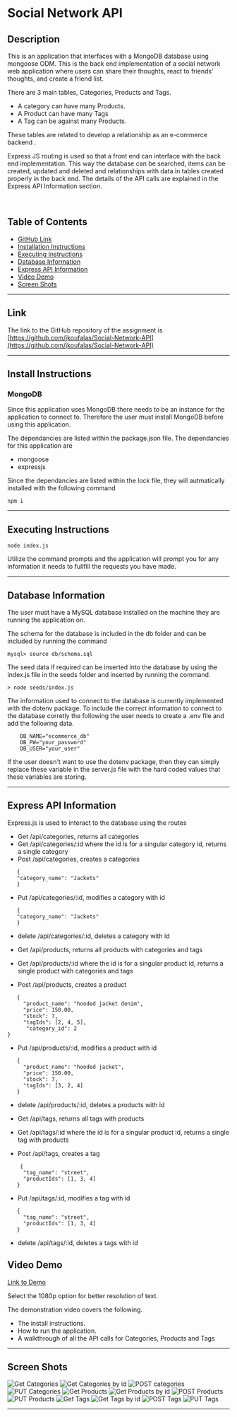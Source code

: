 # Social Network API

## Description

This is an application that interfaces with a MongoDB database using mongoose ODM.
This is the back end implementation of a social network web application where users can share their thoughts, react to friends’ thoughts, and create a friend list.

There are 3 main tables, Categories, Products and Tags.

- A category can have many Products.
- A Product can have many Tags
- A Tag can be against many Products.

These tables are related to develop a relationship as an e-commerce backend .

Express JS routing is used so that a front end can interface with the back end implementation.
This way the database can be searched, items can be created, updated and deleted and relationships with data in tables created properly in the back end.
The details of the API calls are explained in the Express API Information section.

<br>

## Table of Contents

- [GitHub Link](#link)
- [Installation Instructions](#install-instructions)
- [Executing Instructions](#executing-instructions)
- [Database Information](#database-information)
- [Express API Information](#express-api-information)
- [Video Demo](#video-demo)
- [Screen Shots](#screen-shots)

---

## Link

The link to the GitHub repository of the assignment is <br>
[https://github.com/jkoufalas/Social-Network-API](https://github.com/jkoufalas/Social-Network-API)

---

## Install Instructions

### MongoDB

Since this application uses MongoDB there needs to be an instance for the application to connect to.
Therefore the user must install MongoDB before using this application.

The dependancies are listed within the package.json file. The dependancies for this application are

- mongoose
- expressjs

Since the dependancies are listed within the lock file, they will autmatically installed with the following command

```
npm i
```

---

## Executing Instructions

```
node index.js
```

Utilize the command prompts and the application will prompt you for any information it needs to fullfill the requests you have made.

---

## Database Information

The user must have a MySQL database installed on the machine they are running the application on.

The schema for the database is included in the db folder and can be included by running the command

```
mysql> source db/schema.sql
```

The seed data if required can be inserted into the database by using the index.js file in the seeds folder and inserted by running the command.

```
> node seeds/index.js
```

The information used to connect to the database is currently implemented with the dotenv package. To include the correct information to connect to the database corretly the following the user needs to create a .env file and add the following data.

```
    DB_NAME="ecommerce_db"
    DB_PW="your_password"
    DB_USER="your_user"
```

If the user doesn't want to use the dotenv package, then they can simply replace these variable in the server.js file with the hard coded values that these variables are storing.

---

## Express API Information

Express.js is used to interact to the database using the routes

- Get /api/categories, returns all categories
- Get /api/categories/:id where the id is for a singular category id, returns a single category
- Post /api/categories, creates a categories

```
   {
   "category_name": "Jackets"
   }
```

- Put /api/categories/:id, modifies a category with id

```
   {
   "category_name": "Jackets"
   }
```

- delete /api/categories/:id, deletes a category with id

- Get /api/products, returns all products with categories and tags
- Get /api/products/:id where the id is for a singular product id, returns a single product with categories and tags
- Post /api/products, creates a product

```
   {
     "product_name": "hooded jacket denim",
     "price": 150.00,
     "stock": 7,
     "tagIds": [2, 4, 5],
	  "category_id": 2
}
```

- Put /api/products/:id, modifies a product with id

```
   {
     "product_name": "hooded jacket",
     "price": 150.00,
     "stock": 7,
     "tagIds": [3, 2, 4]
   }
```

- delete /api/products/:id, deletes a products with id

- Get /api/tags, returns all tags with products
- Get /api/tags/:id where the id is for a singular product id, returns a single tag with products
- Post /api/tags, creates a tag

```
	{
     "tag_name": "street",
     "productIds": [1, 3, 4]
   }
```

- Put /api/tags/:id, modifies a tag with id

```
   {
     "tag_name": "street",
     "productIds": [1, 3, 4]
   }
```

- delete /api/tags/:id, deletes a tags with id

## Video Demo

[Link to Demo](https://youtu.be/o9FQRxDxySw)

Select the 1080p option for better resolution of text.

The demonstration video covers the following.

- The install instructions.
- How to run the application.
- A walkthrough of all the API calls for Categories, Products and Tags

---

## Screen Shots

![Get Categories](./assets/images/get-categories.png)
![Get Categories by id](./assets/images/get-categories-by-id.png)
![POST categories](./assets/images/post-categories.png)
![PUT Categories](./assets/images/put-categories.png)
![Get Products](./assets/images/get-products.png)
![Get Products by id](./assets/images/get-products-by-id.png)
![POST Products](./assets/images/post-products.png)
![PUT Products](./assets/images/put-products.png)
![Get Tags](./assets/images/get-tags.png)
![Get Tags by id](./assets/images/get-tags-by-id.png)
![POST Tags](./assets/images/post-tags.png)
![PUT Tags](./assets/images/put-tags.png)

---

